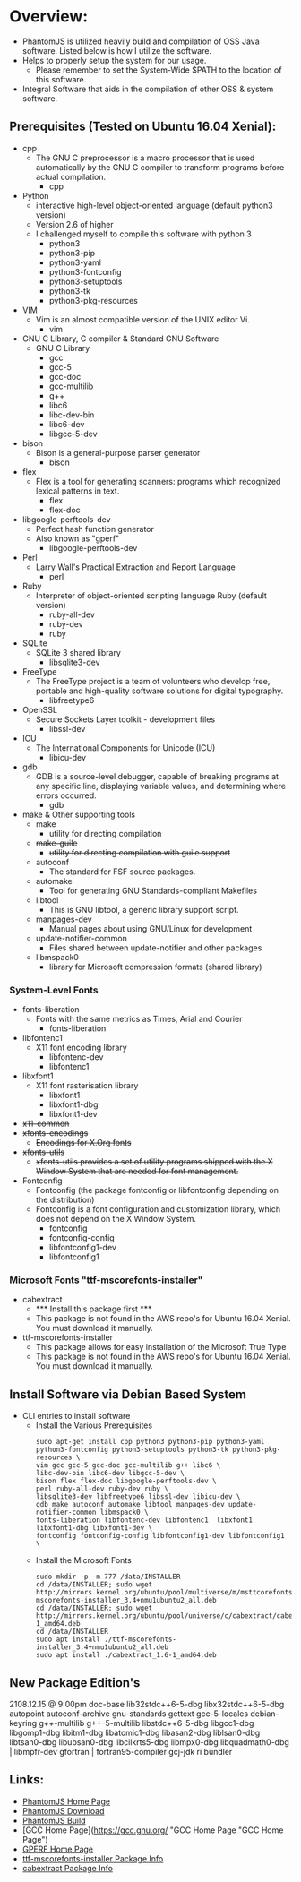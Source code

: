 # Overview:
- PhantomJS is utilized heavily build and compilation of OSS Java software. Listed below is how I utilize the software.
- Helps to properly setup the system for our usage.
  * Please remember to set the System-Wide $PATH to the location of this software.
- Integral Software that aids in the compilation of other OSS & system software.

## Prerequisites (Tested on Ubuntu 16.04 Xenial):
- cpp
  * The GNU C preprocessor is a macro processor that is used automatically by the GNU C compiler to transform programs before actual compilation.
    * cpp
- Python
  * interactive high-level object-oriented language (default python3 version)
  * Version 2.6 of higher
  * I challenged myself to compile this software with python 3
    * python3
    * python3-pip
    * python3-yaml
    * python3-fontconfig
    * python3-setuptools
    * python3-tk
    * python3-pkg-resources
- VIM
  * Vim is an almost compatible version of the UNIX editor Vi.
    * vim
- GNU C Library, C compiler & Standard GNU Software
  * GNU C Library
    * gcc
    * gcc-5
    * gcc-doc
    * gcc-multilib
    * g++
    * libc6
    * libc-dev-bin
    * libc6-dev
    * libgcc-5-dev
- bison
  * Bison is a general-purpose parser generator
    * bison
- flex
  * Flex is a tool for generating scanners: programs which recognized lexical patterns in text.
    * flex
    * flex-doc
- libgoogle-perftools-dev
  * Perfect hash function generator
  * Also known as "gperf"
    * libgoogle-perftools-dev
- Perl
  * Larry Wall's Practical Extraction and Report Language
    * perl
- Ruby
  * Interpreter of object-oriented scripting language Ruby (default version)
    * ruby-all-dev
    * ruby-dev
    * ruby
- SQLite
  * SQLite 3 shared library
    * libsqlite3-dev
- FreeType
  * The FreeType project is a team of volunteers who develop free, portable and high-quality software solutions for digital typography.
    * libfreetype6
- OpenSSL
  * Secure Sockets Layer toolkit - development files
    * libssl-dev
- ICU
  * The International Components for Unicode (ICU)
    * libicu-dev
- gdb
  * GDB is a source-level debugger, capable of breaking programs at any specific line, displaying variable values, and determining where errors occurred.
    * gdb
- make & Other supporting tools
  * make
    * utility for directing compilation
  * ~~make-guile~~
    * ~~utility for directing compilation with guile support~~
  * autoconf
    * The standard for FSF source packages.
  * automake
    * Tool for generating GNU Standards-compliant Makefiles
  * libtool
    * This is GNU libtool, a generic library support script.
  * manpages-dev
    * Manual pages about using GNU/Linux for development
  * update-notifier-common
    * Files shared between update-notifier and other packages
  * libmspack0
    * library for Microsoft compression formats (shared library)
### System-Level Fonts
  - fonts-liberation
    * Fonts with the same metrics as Times, Arial and Courier
      * fonts-liberation
  - libfontenc1
    * X11 font encoding library
      * libfontenc-dev
      * libfontenc1
  - libxfont1
    * X11 font rasterisation library
      * libxfont1
      * libxfont1-dbg
      * libxfont1-dev
  - ~~x11-common~~
  - ~~xfonts-encodings~~
    * ~~Encodings for X.Org fonts~~
  - ~~xfonts-utils~~
    * ~~xfonts-utils provides a set of utility programs shipped with the X Window System that are needed for font management.~~
  - Fontconfig
    * Fontconfig (the package fontconfig or libfontconfig depending on the distribution)
    * Fontconfig is a font configuration and customization library, which does not depend on the X Window System.
      * fontconfig
      * fontconfig-config
      * libfontconfig1-dev
      * libfontconfig1
### Microsoft Fonts "ttf-mscorefonts-installer"
  - cabextract
    * *** Install this package first ***
    * This package is not found in the AWS repo's for Ubuntu 16.04 Xenial. You must download it manually.
  - ttf-mscorefonts-installer
    * This package allows for easy installation of the Microsoft True Type
    * This package is not found in the AWS repo's for Ubuntu 16.04 Xenial. You must download it manually.

## Install Software via Debian Based System
- CLI entries to install software  
    * Install the Various Prerequisites
      ```
      sudo apt-get install cpp python3 python3-pip python3-yaml python3-fontconfig python3-setuptools python3-tk python3-pkg-resources \
      vim gcc gcc-5 gcc-doc gcc-multilib g++ libc6 \
      libc-dev-bin libc6-dev libgcc-5-dev \
      bison flex flex-doc libgoogle-perftools-dev \
      perl ruby-all-dev ruby-dev ruby \
      libsqlite3-dev libfreetype6 libssl-dev libicu-dev \
      gdb make autoconf automake libtool manpages-dev update-notifier-common libmspack0 \
      fonts-liberation libfontenc-dev libfontenc1  libxfont1 libxfont1-dbg libxfont1-dev \
      fontconfig fontconfig-config libfontconfig1-dev libfontconfig1 \
      ```
    * Install the Microsoft Fonts
      ```
      sudo mkdir -p -m 777 /data/INSTALLER
      cd /data/INSTALLER; sudo wget http://mirrors.kernel.org/ubuntu/pool/multiverse/m/msttcorefonts/ttf-mscorefonts-installer_3.4+nmu1ubuntu2_all.deb
      cd /data/INSTALLER; sudo wget http://mirrors.kernel.org/ubuntu/pool/universe/c/cabextract/cabextract_1.6-1_amd64.deb
      cd /data/INSTALLER
      sudo apt install ./ttf-mscorefonts-installer_3.4+nmu1ubuntu2_all.deb
      sudo apt install ./cabextract_1.6-1_amd64.deb
      ```
## New Package Edition's
2108.12.15 @ 9:00pm
doc-base lib32stdc++6-5-dbg libx32stdc++6-5-dbg  autopoint
autoconf-archive gnu-standards  gettext   gcc-5-locales debian-keyring g++-multilib g++-5-multilib
libstdc++6-5-dbg libgcc1-dbg libgomp1-dbg libitm1-dbg libatomic1-dbg libasan2-dbg liblsan0-dbg libtsan0-dbg libubsan0-dbg libcilkrts5-dbg
libmpx0-dbg libquadmath0-dbg  |    libmpfr-dev  gfortran | fortran95-compiler gcj-jdk  ri bundler


## Links:
- [PhantomJS Home Page](http://phantomjs.org "PhantomJS Home Page URL")
- [PhantomJS Download](http://phantomjs.org/download.html "PhantomJS Download URL")
- [PhantomJS Build](http://phantomjs.org/download.html "PhantomJS Build-Info URL")
- [GCC Home Page](https://gcc.gnu.org/ "GCC Home Page "GCC Home Page")
- [GPERF Home Page](http://code.google.com/p/gperftools/ "GPERF Home Page")
- [ttf-mscorefonts-installer Package Info](https://packages.ubuntu.com/xenial/ttf-mscorefonts-installer "Ubuntu 16.04 Xenial Package Info for ttf-mscorefonts-installer")
- [cabextract Package Info](https://packages.ubuntu.com/xenial/cabextract "Ubuntu 16.04 Xenial Package Info for cabextract")
